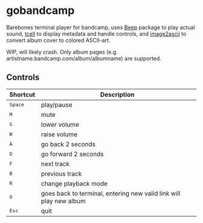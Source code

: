  # gobandcamp

 Barebones terminal player for bandcamp, uses [Beep](https://github.com/faiface/beep/) package to play actual sound, [tcell](https://github.com/gdamore/tcell) to display metadata and handle controls, and [image2ascii](https://github.com/qeesung/image2ascii) to convert album cover to colored ASCII-art.
 
 WIP, will likely crash.
 Only album pages (e.g. artistname.bandcamp.com/album/albumname) are supported.

## Controls

| Shortcut                | Description                                                        |
|-------------------------|--------------------------------------------------------------------|
|     <kbd>Space</kbd>    | play/pause                                                         |
|       <kbd>M</kbd>      | mute                                                               |
|       <kbd>S</kbd>      | lower volume                                                       |
|       <kbd>W</kbd>      | raise volume                                                       |
|       <kbd>A</kbd>      | go back 2 seconds                                                  |
|       <kbd>D</kbd>      | go forward 2 seconds                                               |
|       <kbd>F</kbd>      | next track                                                         |
|       <kbd>B</kbd>      | previous track                                                     |
|       <kbd>R</kbd>      | change playback mode                                               |
|       <kbd>O</kbd>      | goes back to terminal, entering new valid link will play new album |
|      <kbd>Esc</kbd>     | quit                                                               |
